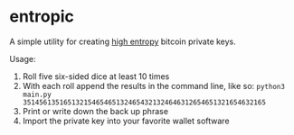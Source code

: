 entropic
========

A simple utility for creating [high entropy](http://www.contravex.com/2014/03/14/on-making-high-entropy-bitcoin-paper-wallets/) bitcoin private keys.

Usage:

1. Roll five six-sided dice at least 10 times
2. With each roll append the results in the command line, like so: 
<code>python3 main.py 351456135165132154654651324654321324646312654651321654632165</code>
3. Print or write down the back up phrase
4. Import the private key into your favorite wallet software
